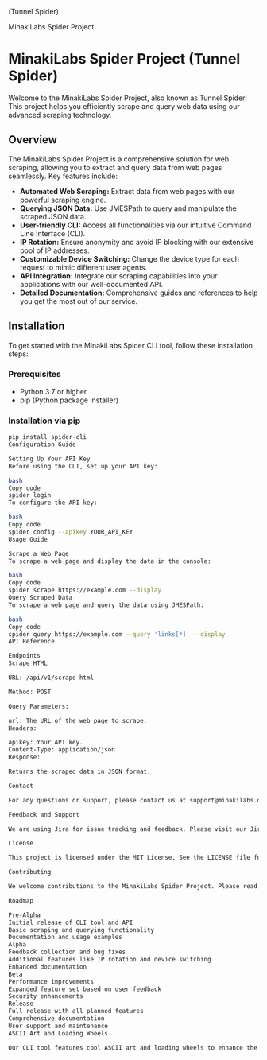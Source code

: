 (Tunnel Spider)

MinakiLabs Spider Project 

# MinakiLabs Spider Project (Tunnel Spider)

Welcome to the MinakiLabs Spider Project, also known as Tunnel Spider! This project helps you efficiently scrape and query web data using our advanced scraping technology.

## Overview

The MinakiLabs Spider Project is a comprehensive solution for web scraping, allowing you to extract and query data from web pages seamlessly. Key features include:
- **Automated Web Scraping:** Extract data from web pages with our powerful scraping engine.
- **Querying JSON Data:** Use JMESPath to query and manipulate the scraped JSON data.
- **User-friendly CLI:** Access all functionalities via our intuitive Command Line Interface (CLI).
- **IP Rotation:** Ensure anonymity and avoid IP blocking with our extensive pool of IP addresses.
- **Customizable Device Switching:** Change the device type for each request to mimic different user agents.
- **API Integration:** Integrate our scraping capabilities into your applications with our well-documented API.
- **Detailed Documentation:** Comprehensive guides and references to help you get the most out of our service.

## Installation

To get started with the MinakiLabs Spider CLI tool, follow these installation steps:

### Prerequisites

- Python 3.7 or higher
- pip (Python package installer)

### Installation via pip

```bash
pip install spider-cli
Configuration Guide

Setting Up Your API Key
Before using the CLI, set up your API key:

bash
Copy code
spider login
To configure the API key:

bash
Copy code
spider config --apikey YOUR_API_KEY
Usage Guide

Scrape a Web Page
To scrape a web page and display the data in the console:

bash
Copy code
spider scrape https://example.com --display
Query Scraped Data
To scrape a web page and query the data using JMESPath:

bash
Copy code
spider query https://example.com --query 'links[*]' --display
API Reference

Endpoints
Scrape HTML

URL: /api/v1/scrape-html

Method: POST

Query Parameters:

url: The URL of the web page to scrape.
Headers:

apikey: Your API key.
Content-Type: application/json
Response:

Returns the scraped data in JSON format.

Contact

For any questions or support, please contact us at support@minakilabs.dev.

Feedback and Support

We are using Jira for issue tracking and feedback. Please visit our Jira board to report any issues or to request new features.

License

This project is licensed under the MIT License. See the LICENSE file for details.

Contributing

We welcome contributions to the MinakiLabs Spider Project. Please read our contributing guidelines for more details.

Roadmap

Pre-Alpha
Initial release of CLI tool and API
Basic scraping and querying functionality
Documentation and usage examples
Alpha
Feedback collection and bug fixes
Additional features like IP rotation and device switching
Enhanced documentation
Beta
Performance improvements
Expanded feature set based on user feedback
Security enhancements
Release
Full release with all planned features
Comprehensive documentation
User support and maintenance
ASCII Art and Loading Wheels

Our CLI tool features cool ASCII art and loading wheels to enhance the user experience.
